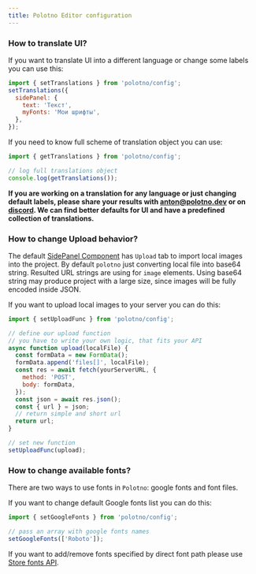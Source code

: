 ```yaml
---
title: Polotno Editor configuration
---
```


### How to translate UI?

If you want to translate UI into a different language or change some labels you can use this:

```js
import { setTranslations } from 'polotno/config';
setTranslations({
  sidePanel: {
    text: 'Текст',
    myFonts: 'Мои шрифты',
  },
});
```

If you need to know full scheme of translation object you can use:

```js
import { getTranslations } from 'polotno/config';

// log full translations object
console.log(getTranslations());
```

**If you are working on a translation for any language or just changing default labels, please share your results with anton@polotno.dev or on [discord](https://discord.gg/W2VeKgsr9J). We can find better defaults for UI and have a predefined collection of translations.**

### How to change Upload behavior?

The default [SidePanel Component](/docs/side-panel) has `Upload` tab to import local images into the project. By default `polotno` just converting local file into base64 string.
Resulted URL strings are using for `image` elements. Using base64 string may produce project with a large size, since images will be fully encoded inside JSON.

If you want to upload local images to your server you can do this:

```js
import { setUploadFunc } from 'polotno/config';

// define our upload function
// you have to write your own logic, that fits your API
async function upload(localFile) {
  const formData = new FormData();
  formData.append('files[]', localFile);
  const res = await fetch(yourServerURL, {
    method: 'POST',
    body: formData,
  });
  const json = await res.json();
  const { url } = json;
  // return simple and short url
  return url;
}

// set new function
setUploadFunc(upload);
```

### How to change available fonts?

There are two ways to use fonts in `Polotno`: google fonts and font files.

If you want to change default Google fonts list you can do this:

```js
import { setGoogleFonts } from 'polotno/config';

// pass an array with google fonts names
setGoogleFonts(['Roboto']);
```

If you want to add/remove fonts specified by direct font path please use [Store fonts API](/docs/store-overview#working-with-fonts).
